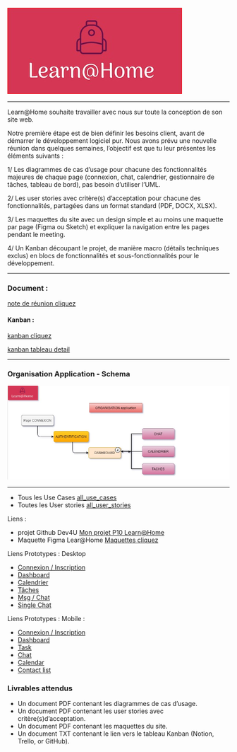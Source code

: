 ![logo](Assets/logo.jpg) 

- - -

Learn@Home souhaite travailler avec nous sur toute la conception de son site web. 

Notre première étape est de bien définir les besoins client, avant de démarrer le développement logiciel pur. Nous avons prévu une nouvelle réunion dans quelques semaines, l’objectif est que tu leur présentes les éléments suivants : 

1/ Les diagrammes de cas d’usage pour chacune des fonctionnalités majeures de chaque page (connexion, chat, calendrier, gestionnaire de tâches, tableau de bord), pas besoin d’utiliser l’UML.

2/ Les user stories avec critère(s) d’acceptation pour chacune des fonctionnalités, partagées dans un format standard (PDF, DOCX, XLSX).

3/ Les maquettes du site avec un design simple et au moins une maquette par page (Figma ou Sketch) et  expliquer la navigation entre les pages pendant le meeting.  

4/ Un Kanban découpant le projet, de manière macro (détails techniques exclus) en blocs de fonctionnalités et sous-fonctionnalités pour le développement.

- - -

### Document : 
[note de réunion cliquez](https://www.notion.so/Dev4U-projet-Learn-Home-d3382616521a48b582085b21c31c368d)

#### Kanban : 
[kanban cliquez](https://ritzy-foe-8e3.notion.site/Dev4U-projet-Learn-Home-d3382616521a48b582085b21c31c368d)

[kanban tableau detail](https://www.notion.so/Learn-Home-detaill-tableau-3a2da5b9d4254d2094b386b09579a9fa?pvs=4)

- - -
###  Organisation Application - Schema 

 ![Schema](Documents/organisation.jpg) 

- - -

* Tous les Use Cases [all_use_cases](Documents/all_use_cases.pdf)
* Toutes les User stories [all_user_stories](Documents/all_user_stories.pdf)


Liens : 
* projet Github Dev4U  [Mon projet P10 Learn@Home](https://github.com/pascalinecte91/Dev4U-P10)
* Maquette Figma Lear@Home [Maquettes cliquez](https://www.figma.com/file/HrTpZIebX5NhfsZX8EtjGG/Learn%40Home?node-id=1041%3A1289&t=TfruPaG6P0MS7OMr-1)

Liens Prototypes :
 Desktop 
- [Connexion / Inscription](https://www.figma.com/proto/HrTpZIebX5NhfsZX8EtjGG/Learn-Home?node-id=721%3A1166&scaling=scale-down&starting-point-node-id=414%3A518&show-proto-sidebar=1)
- [Dashboard](https://www.figma.com/proto/HrTpZIebX5NhfsZX8EtjGG/Learn-Home?node-id=721%3A1166&scaling=scale-down&starting-point-node-id=793%3A1304&show-proto-sidebar=1)
- [Calendrier](https://www.figma.com/proto/HrTpZIebX5NhfsZX8EtjGG/Learn-Home?node-id=721%3A1166&scaling=scale-down&starting-point-node-id=376%3A2152&show-proto-sidebar=1)
- [Tâches](https://www.figma.com/proto/HrTpZIebX5NhfsZX8EtjGG/Learn-Home?node-id=721%3A1166&scaling=scale-down&starting-point-node-id=897%3A2851&show-proto-sidebar=1)
- [Msg / Chat](https://www.figma.com/proto/HrTpZIebX5NhfsZX8EtjGG/Learn-Home?node-id=721%3A1166&scaling=scale-down&starting-point-node-id=594%3A578&show-proto-sidebar=1)
- [Single Chat](https://www.figma.com/proto/HrTpZIebX5NhfsZX8EtjGG/Learn-Home?node-id=721%3A1166&scaling=scale-down&starting-point-node-id=803%3A1291&show-proto-sidebar=1)

Liens Prototypes :
 Mobile : 
 - [Connexion / Inscription](https://www.figma.com/proto/HrTpZIebX5NhfsZX8EtjGG/Learn-Home?node-id=721%3A1165&scaling=scale-down&starting-point-node-id=705%3A1450&show-proto-sidebar=1) 
 - [Dashboard](https://www.figma.com/proto/HrTpZIebX5NhfsZX8EtjGG/Learn-Home?node-id=721%3A1165&scaling=scale-down&starting-point-node-id=859%3A1580&show-proto-sidebar=1)
 - [Task](https://www.figma.com/proto/HrTpZIebX5NhfsZX8EtjGG/Learn%40Home?node-id=858%3A1448&scaling=scale-down&page-id=721%3A1165&starting-point-node-id=858%3A1448&show-proto-sidebar=1)
 - [Chat](https://www.figma.com/proto/HrTpZIebX5NhfsZX8EtjGG/Learn%40Home?node-id=803%3A2385&scaling=scale-down&page-id=721%3A1165&starting-point-node-id=803%3A2385&show-proto-sidebar=1)
 - [Calendar](https://www.figma.com/proto/HrTpZIebX5NhfsZX8EtjGG/Learn%40Home?node-id=893%3A943&scaling=scale-down&page-id=721%3A1165&starting-point-node-id=893%3A943&show-proto-sidebar=1)
 - [Contact list](https://www.figma.com/proto/HrTpZIebX5NhfsZX8EtjGG/Learn%40Home?node-id=803%3A10048&scaling=scale-down&page-id=721%3A1165&starting-point-node-id=803%3A10048&show-proto-sidebar=1)

### Livrables  attendus
- Un document PDF contenant les diagrammes de cas d’usage.
- Un document PDF contenant les user stories avec critère(s)d’acceptation.
- Un document PDF contenant les maquettes du site.
- Un document TXT contenant le lien vers le tableau Kanban (Notion, Trello, or GitHub).


